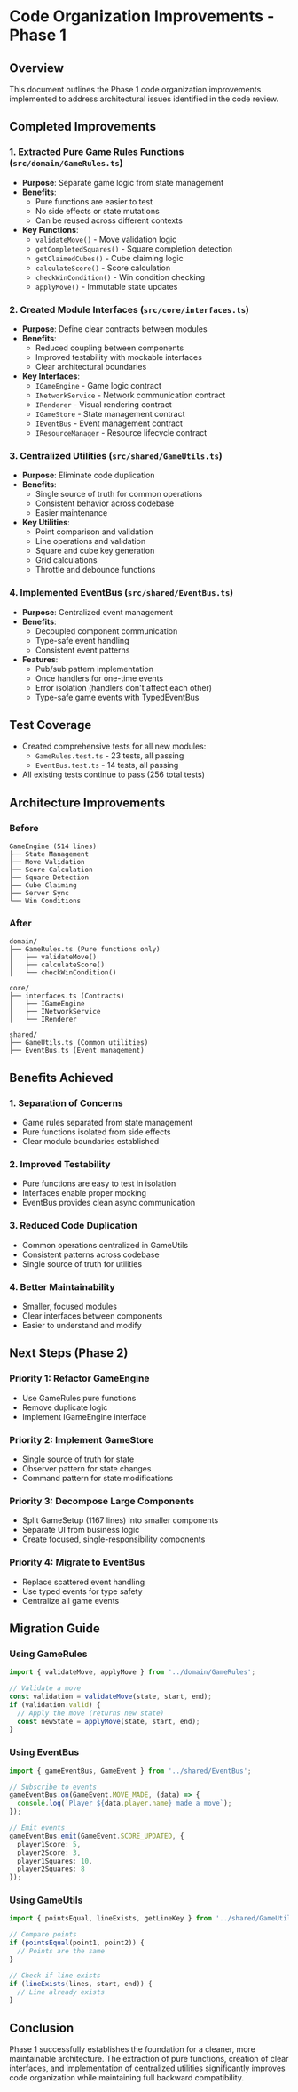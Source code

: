 # Code Organization Improvements - Phase 1

## Overview
This document outlines the Phase 1 code organization improvements implemented to address architectural issues identified in the code review.

## Completed Improvements

### 1. Extracted Pure Game Rules Functions (`src/domain/GameRules.ts`)
- **Purpose**: Separate game logic from state management
- **Benefits**: 
  - Pure functions are easier to test
  - No side effects or state mutations
  - Can be reused across different contexts
- **Key Functions**:
  - `validateMove()` - Move validation logic
  - `getCompletedSquares()` - Square completion detection
  - `getClaimedCubes()` - Cube claiming logic
  - `calculateScore()` - Score calculation
  - `checkWinCondition()` - Win condition checking
  - `applyMove()` - Immutable state updates

### 2. Created Module Interfaces (`src/core/interfaces.ts`)
- **Purpose**: Define clear contracts between modules
- **Benefits**:
  - Reduced coupling between components
  - Improved testability with mockable interfaces
  - Clear architectural boundaries
- **Key Interfaces**:
  - `IGameEngine` - Game logic contract
  - `INetworkService` - Network communication contract
  - `IRenderer` - Visual rendering contract
  - `IGameStore` - State management contract
  - `IEventBus` - Event management contract
  - `IResourceManager` - Resource lifecycle contract

### 3. Centralized Utilities (`src/shared/GameUtils.ts`)
- **Purpose**: Eliminate code duplication
- **Benefits**:
  - Single source of truth for common operations
  - Consistent behavior across codebase
  - Easier maintenance
- **Key Utilities**:
  - Point comparison and validation
  - Line operations and validation
  - Square and cube key generation
  - Grid calculations
  - Throttle and debounce functions

### 4. Implemented EventBus (`src/shared/EventBus.ts`)
- **Purpose**: Centralized event management
- **Benefits**:
  - Decoupled component communication
  - Type-safe event handling
  - Consistent event patterns
- **Features**:
  - Pub/sub pattern implementation
  - Once handlers for one-time events
  - Error isolation (handlers don't affect each other)
  - Type-safe game events with TypedEventBus

## Test Coverage
- Created comprehensive tests for all new modules:
  - `GameRules.test.ts` - 23 tests, all passing
  - `EventBus.test.ts` - 14 tests, all passing
- All existing tests continue to pass (256 total tests)

## Architecture Improvements

### Before
```
GameEngine (514 lines)
├── State Management
├── Move Validation
├── Score Calculation
├── Square Detection
├── Cube Claiming
├── Server Sync
└── Win Conditions
```

### After
```
domain/
├── GameRules.ts (Pure functions only)
│   ├── validateMove()
│   ├── calculateScore()
│   └── checkWinCondition()

core/
├── interfaces.ts (Contracts)
│   ├── IGameEngine
│   ├── INetworkService
│   └── IRenderer

shared/
├── GameUtils.ts (Common utilities)
├── EventBus.ts (Event management)
```

## Benefits Achieved

### 1. Separation of Concerns
- Game rules separated from state management
- Pure functions isolated from side effects
- Clear module boundaries established

### 2. Improved Testability
- Pure functions are easy to test in isolation
- Interfaces enable proper mocking
- EventBus provides clean async communication

### 3. Reduced Code Duplication
- Common operations centralized in GameUtils
- Consistent patterns across codebase
- Single source of truth for utilities

### 4. Better Maintainability
- Smaller, focused modules
- Clear interfaces between components
- Easier to understand and modify

## Next Steps (Phase 2)

### Priority 1: Refactor GameEngine
- Use GameRules pure functions
- Remove duplicate logic
- Implement IGameEngine interface

### Priority 2: Implement GameStore
- Single source of truth for state
- Observer pattern for state changes
- Command pattern for state modifications

### Priority 3: Decompose Large Components
- Split GameSetup (1167 lines) into smaller components
- Separate UI from business logic
- Create focused, single-responsibility components

### Priority 4: Migrate to EventBus
- Replace scattered event handling
- Use typed events for type safety
- Centralize all game events

## Migration Guide

### Using GameRules
```typescript
import { validateMove, applyMove } from '../domain/GameRules';

// Validate a move
const validation = validateMove(state, start, end);
if (validation.valid) {
  // Apply the move (returns new state)
  const newState = applyMove(state, start, end);
}
```

### Using EventBus
```typescript
import { gameEventBus, GameEvent } from '../shared/EventBus';

// Subscribe to events
gameEventBus.on(GameEvent.MOVE_MADE, (data) => {
  console.log(`Player ${data.player.name} made a move`);
});

// Emit events
gameEventBus.emit(GameEvent.SCORE_UPDATED, {
  player1Score: 5,
  player2Score: 3,
  player1Squares: 10,
  player2Squares: 8
});
```

### Using GameUtils
```typescript
import { pointsEqual, lineExists, getLineKey } from '../shared/GameUtils';

// Compare points
if (pointsEqual(point1, point2)) {
  // Points are the same
}

// Check if line exists
if (lineExists(lines, start, end)) {
  // Line already exists
}
```

## Conclusion
Phase 1 successfully establishes the foundation for a cleaner, more maintainable architecture. The extraction of pure functions, creation of clear interfaces, and implementation of centralized utilities significantly improves code organization while maintaining full backward compatibility.